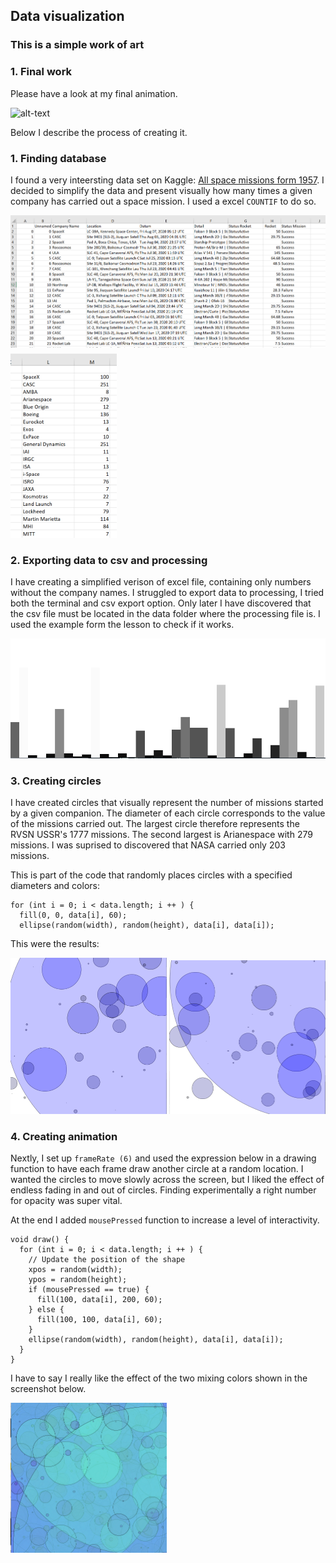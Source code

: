 ## Data visualization
### This is a simple work of art

### 1. Final work
Please have a look at my final animation. 

![alt-text](https://github.com/martapienkosz/interactivemedia/blob/master/Media/movingGridClass.gif)

Below I describe the process of creating it.

### 1. Finding database
I found a very inteersting data set on Kaggle: [All space missions form 1957](https://www.kaggle.com/agirlcoding/all-space-missions-from-1957). I decided to simplify the data and present visually how many times a given company has carried out a space mission. I used a excel `COUNTIF` to do so.

<img src="https://github.com/martapienkosz/interactivemedia/blob/master/Media/ex_4.2.png" width="700"> <img src="https://github.com/martapienkosz/interactivemedia/blob/master/Media/ex_4.3.png" width="170">

### 2. Exporting data to csv and processing
I have creating a simplified verison of excel file, containing only numbers without the company names. I struggled to export data to processing, I tried both the terminal and csv export option. Only later I have discovered that the csv file must be located in the data folder where the processing file is. I used the example form the lesson to check if it works.

<img src="https://github.com/martapienkosz/interactivemedia/blob/master/Media/ex_4.1.png" width="700">

### 3. Creating circles
I have created circles that visually represent the number of missions started by a given companion. The diameter of each circle corresponds to the value of the missions carried out. The largest circle therefore represents the RVSN USSR's 1777 missions. The second largest is Arianespace with 279 missions. I was suprised to discovered that NASA carried only 203 missions.

This is part of the code that randomly places circles with a specified diameters and colors:
````
for (int i = 0; i < data.length; i ++ ) {
  fill(0, 0, data[i], 60);
  ellipse(random(width), random(height), data[i], data[i]);
````
This were the results:

<img src="https://github.com/martapienkosz/interactivemedia/blob/master/Media/ex_4.6.png" width="250"> <img src="https://github.com/martapienkosz/interactivemedia/blob/master/Media/ex_4.7.png" width="250"> 

### 4. Creating animation
Nextly, I set up `frameRate (6)` and used the expression below in a drawing function to have each frame draw another circle at a random location. I wanted the circles to move slowly across the screen, but I liked the effect of endless fading in and out of circles. Finding experimentally a right number for opacity was super vital.

At the end I added `mousePressed` function to increase a level of interactivity. 

````
void draw() {
  for (int i = 0; i < data.length; i ++ ) {
    // Update the position of the shape
    xpos = random(width);
    ypos = random(height);
    if (mousePressed == true) {
      fill(100, data[i], 200, 60);
    } else {
      fill(100, 100, data[i], 60);
    }
    ellipse(random(width), random(height), data[i], data[i]);
  }
}
````

I have to say I really like the effect of the two mixing colors shown in the screenshot below.

<img src="https://github.com/martapienkosz/interactivemedia/blob/master/Media/ex_4.5.png" width="250"> 

